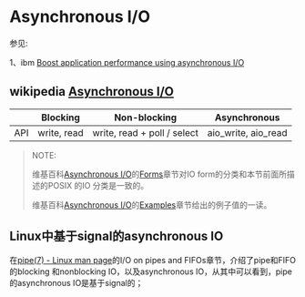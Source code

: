 # Asynchronous I/O

参见: 

1、ibm [Boost application performance using asynchronous I/O](https://www.ibm.com/developerworks/linux/library/l-async/)

## wikipedia [Asynchronous I/O](https://en.wikipedia.org/wiki/Asynchronous_I/O)



|      |  Blocking   |        Non-blocking         |    Asynchronous     |
| :--: | :---------: | :-------------------------: | :-----------------: |
| API  | write, read | write, read + poll / select | aio_write, aio_read |



> NOTE:
>
> 维基百科[Asynchronous I/O](https://en.wikipedia.org/wiki/Asynchronous_I/O)的[Forms](https://en.wikipedia.org/wiki/Asynchronous_I/O#Forms)章节对IO form的分类和本节前面所描述的POSIX 的IO 分类是一致的。
>
> 维基百科[Asynchronous I/O](https://en.wikipedia.org/wiki/Asynchronous_I/O)的[Examples](https://en.wikipedia.org/wiki/Asynchronous_I/O#Examples)章节给出的例子值的一读。
>
> 



## Linux中基于signal的asynchronous IO

在[pipe(7) - Linux man page](https://linux.die.net/man/7/pipe)的I/O on pipes and FIFOs章节，介绍了pipe和FIFO的blocking 和nonblocking IO，以及asynchronous IO，从其中可以看到，pipe的asynchronous IO是基于signal的；

